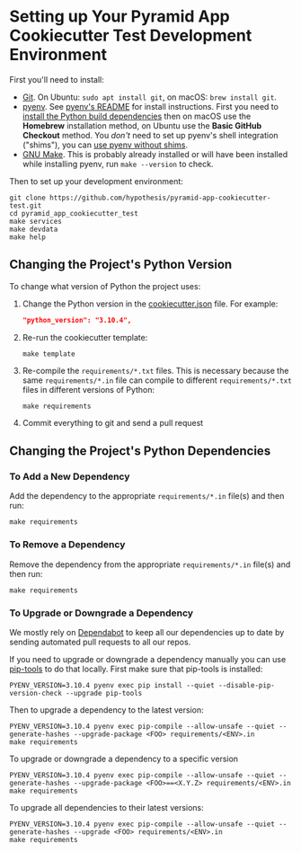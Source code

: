 # Setting up Your Pyramid App Cookiecutter Test Development Environment

First you'll need to install:

* [Git](https://git-scm.com/).
  On Ubuntu: `sudo apt install git`, on macOS: `brew install git`.
* [pyenv](https://github.com/pyenv/pyenv).
  See [pyenv's README](https://github.com/pyenv/pyenv#readme) for install instructions.
  First you need to [install the Python build dependencies](https://github.com/pyenv/pyenv/wiki#suggested-build-environment)
  then on macOS use the **Homebrew** installation method,
  on Ubuntu use the **Basic GitHub Checkout** method.
  You _don't_ need to set up pyenv's shell integration ("shims"), you can
  [use pyenv without shims](https://github.com/pyenv/pyenv#using-pyenv-without-shims).
* [GNU Make](https://www.gnu.org/software/make/).
  This is probably already installed or will have been installed while installing pyenv, run `make --version` to check.

Then to set up your development environment:

```terminal
git clone https://github.com/hypothesis/pyramid-app-cookiecutter-test.git
cd pyramid_app_cookiecutter_test
make services
make devdata
make help
```

Changing the Project's Python Version
-------------------------------------

To change what version of Python the project uses:

1. Change the Python version in the
   [cookiecutter.json](.cookiecutter/cookiecutter.json) file. For example:

   ```json
   "python_version": "3.10.4",
   ```

2. Re-run the cookiecutter template:

   ```terminal
   make template
   ```

3. Re-compile the `requirements/*.txt` files.
   This is necessary because the same `requirements/*.in` file can compile to
   different `requirements/*.txt` files in different versions of Python:

   ```terminal
   make requirements
   ```

4. Commit everything to git and send a pull request

Changing the Project's Python Dependencies
------------------------------------------

### To Add a New Dependency

Add the dependency to the appropriate `requirements/*.in` file(s) and then run:

```terminal
make requirements
```

### To Remove a Dependency

Remove the dependency from the appropriate `requirements/*.in` file(s) and then run:

```terminal
make requirements
```

### To Upgrade or Downgrade a Dependency

We mostly rely on [Dependabot](https://github.com/dependabot) to keep all our
dependencies up to date by sending automated pull requests to all our repos.

If you need to upgrade or downgrade a dependency manually you can use
[pip-tools](https://pip-tools.readthedocs.io/en/latest/) to do that locally.
First make sure that pip-tools is installed:

```terminal
PYENV_VERSION=3.10.4 pyenv exec pip install --quiet --disable-pip-version-check --upgrade pip-tools
```

Then to upgrade a dependency to the latest version:

```terminal
PYENV_VERSION=3.10.4 pyenv exec pip-compile --allow-unsafe --quiet --generate-hashes --upgrade-package <FOO> requirements/<ENV>.in
make requirements
```

To upgrade or downgrade a dependency to a specific version

```terminal
PYENV_VERSION=3.10.4 pyenv exec pip-compile --allow-unsafe --quiet --generate-hashes --upgrade-package <FOO>==<X.Y.Z> requirements/<ENV>.in
make requirements
```

To upgrade all dependencies to their latest versions:

```terminal
PYENV_VERSION=3.10.4 pyenv exec pip-compile --allow-unsafe --quiet --generate-hashes --upgrade <FOO> requirements/<ENV>.in
make requirements
```
